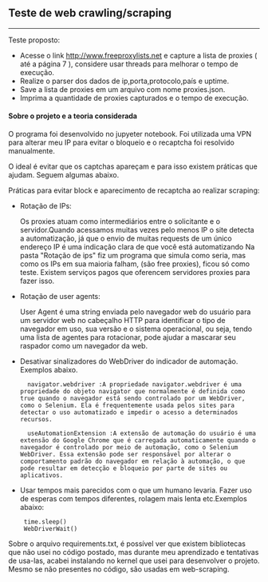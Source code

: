## Teste de web crawling/scraping
---
Teste proposto:
- Acesse o link http://www.freeproxylists.net e capture a lista de proxies ( até a página 7 ), considere usar threads para melhorar o tempo de execução.
- Realize o parser dos dados de ip,porta,protocolo,país e uptime.
- Save a lista de proxies em um arquivo com nome proxies.json.
- Imprima a quantidade de proxies capturados e o tempo de execução.
#### Sobre o projeto e a teoria considerada
O programa foi desenvolvido no jupyeter notebook. 
Foi utilizada uma VPN para alterar meu IP para evitar o bloqueio e o recaptcha foi resolvido manualmente. 

O ideal é evitar que os captchas apareçam e para isso existem práticas que ajudam. Seguem algumas abaixo.

Práticas para evitar block e aparecimento de recaptcha ao realizar scraping:   
- Rotação de IPs:

  Os proxies atuam como intermediários entre o solicitante e o servidor.Quando acessamos muitas vezes pelo menos IP o site detecta a automatização, já que o envio de muitas requests de um único endereço IP é uma indicação clara de que você está automatizando
  Na pasta "Rotação de ips" fiz um programa que simula como seria, mas como os IPs em sua maioria falham, (são free proxies), ficou só como teste. Existem serviços pagos que oferencem servidores proxies para fazer isso. 
  
- Rotação de user agents:

  User Agent é uma string enviada pelo navegador web do usuário para um servidor web no cabeçalho HTTP para identificar o tipo de navegador em uso, sua versão e o sistema operacional, ou seja, tendo uma lista de agentes para rotacionar, pode ajudar a mascarar seu raspador como um navegador da web.
  
- Desativar sinalizadores do WebDriver do indicador de automação. Exemplos abaixo.
  
        navigator.webdriver :A propriedade navigator.webdriver é uma propriedade do objeto navigator que normalmente é definida como true quando o navegador está sendo controlado por um WebDriver, como o Selenium. Ela é frequentemente usada pelos sites para detectar o uso automatizado e impedir o acesso a determinados recursos.

        useAutomationExtension :A extensão de automação do usuário é uma extensão do Google Chrome que é carregada automaticamente quando o navegador é controlado por meio de automação, como o Selenium WebDriver. Essa extensão pode ser responsável por alterar o comportamento padrão do navegador em relação à automação, o que pode resultar em detecção e bloqueio por parte de sites ou aplicativos.

- Usar tempos mais parecidos com o que um humano levaria. Fazer uso de esperas com tempos diferentes, rolagem mais lenta etc.Exemplos abaixo:
  
       time.sleep() 
       WebDriverWait() 
Sobre o arquivo requirements.txt, é possível ver que existem bibliotecas que não usei no código postado, mas durante meu aprendizado e tentativas de usa-las, acabei instalando no kernel que usei para desenvolver o projeto. Mesmo se não presentes no código, são usadas em web-scraping.
